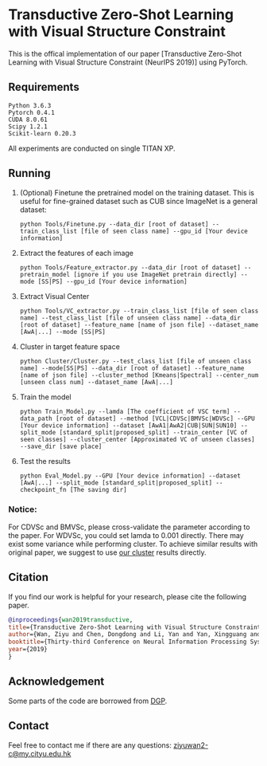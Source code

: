 # Transductive Zero-Shot Learning with Visual Structure Constraint

This is the offical implementation of our paper [Transductive Zero-Shot Learning with Visual Structure Constraint (NeurIPS 2019)] using PyTorch.


## Requirements
```
Python 3.6.3
Pytorch 0.4.1
CUDA 8.0.61
Scipy 1.2.1
Scikit-learn 0.20.3
```
All experiments are conducted on single TITAN XP.


## Running

1. (Optional) Finetune the pretrained model on the training dataset. This is useful for fine-grained dataset such as CUB since ImageNet is a general dataset:
    
    ```
    python Tools/Finetune.py --data_dir [root of dataset] --train_class_list [file of seen class name] --gpu_id [Your device information]
    ```
2. Extract the features of each image

    ```
    python Tools/Feature_extractor.py --data_dir [root of dataset] --pretrain_model [ignore if you use ImageNet pretrain directly] --mode [SS|PS] --gpu_id [Your device information]
    ```
3. Extract Visual Center
    ```
    python Tools/VC_extractor.py --train_class_list [file of seen class name] --test_class_list [file of unseen class name] --data_dir [root of dataset] --feature_name [name of json file] --dataset_name [AwA|...] --mode [SS|PS]
    ```
4. Cluster in target feature space

    ```
    python Cluster/Cluster.py --test_class_list [file of unseen class name] --mode[SS|PS] --data_dir [root of dataset] --feature_name [name of json file] --cluster_method [Kmeans|Spectral] --center_num [unseen class num] --dataset_name [AwA|...]
    ```
5. Train the model
    ```
    python Train_Model.py --lamda [The coefficient of VSC term] --data_path [root of dataset] --method [VCL|CDVSc|BMVSc|WDVSc] --GPU [Your device information] --dataset [AwA1|AwA2|CUB|SUN|SUN10] --split_mode [standard_split|proposed_split] --train_center [VC of seen classes] --cluster_center [Approximated VC of unseen classes] --save_dir [save place]
    ```
6. Test the results
    ```
    python Eval_Model.py --GPU [Your device information] --dataset [AwA|...] --split_mode [standard_split|proposed_split] --checkpoint_fn [The saving dir]
    ```

### Notice: 
For CDVSc and BMVSc, please cross-validate the parameter according to the paper. For WDVSc, you could set lamda to 0.001 directly.
There may exist some variance while performing cluster. To achieve similar results with original paper, we suggest to use [our cluster](https://drive.google.com/open?id=1tpXoPS8KMgsVgDVW0x_rC19s9L7ExMqv) results directly.       


## Citation

If you find our work is helpful for your research, please cite the following paper.

```bibtex
@inproceedings{wan2019transductive,
title={Transductive Zero-Shot Learning with Visual Structure Constraint},
author={Wan, Ziyu and Chen, Dongdong and Li, Yan and Yan, Xingguang and Zhang, Junge and Yu, Yizhou and Liao, Jing},
booktitle={Thirty-third Conference on Neural Information Processing Systems (NeurIPS)},
year={2019}
}
```
## Acknowledgement

Some parts of the code are borrowed from [DGP](https://github.com/cyvius96/DGP).

## Contact
Feel free to contact me if there are any questions: ziyuwan2-c@my.cityu.edu.hk